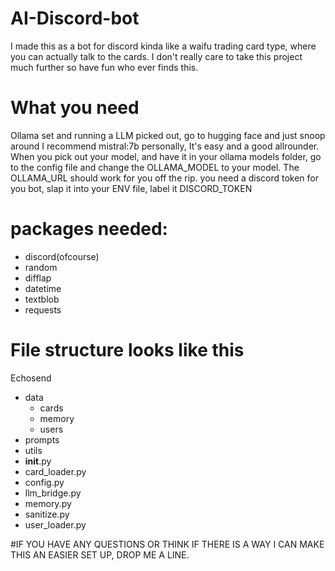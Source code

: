 # AI-Discord-bot
I made this as a bot for discord kinda like a waifu trading card type, where you can actually talk to the cards. I don't really care to take this project much further so have fun who ever finds this.
# What you need
Ollama set and running
a LLM picked out, go to hugging face and just snoop around I recommend mistral:7b personally, It's easy and a good allrounder. When you pick out your model, and have it in your ollama models folder, go to the config file and change the OLLAMA_MODEL to your model. The OLLAMA_URL should work for you off the rip.
you need a discord token for you bot, slap it into your ENV file, label it DISCORD_TOKEN
# packages needed:
- discord(ofcourse)
- random
- difflap
- datetime
- textblob
- requests
# File structure looks like this
Echosend
 - data
   - cards
   - memory
   - users
 - prompts
 - utils
  - __init__.py
  - card_loader.py
  - config.py
  - llm_bridge.py
  - memory.py
  - sanitize.py
  - user_loader.py

#IF YOU HAVE ANY QUESTIONS OR THINK IF THERE IS A WAY I CAN MAKE THIS AN EASIER SET UP, DROP ME A LINE.
